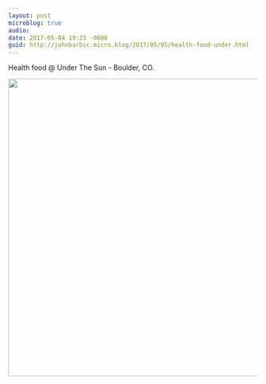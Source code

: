 ```yaml
---
layout: post
microblog: true
audio: 
date: 2017-05-04 19:23 -0600
guid: http://johnbarbic.micro.blog/2017/05/05/health-food-under.html
---
```

Health food @ Under The Sun - Boulder, CO.

<img src="http://johnbarbic.micro.blog/uploads/2017/770fc67d70.jpg" width="600" height="600" style="height: auto" />
